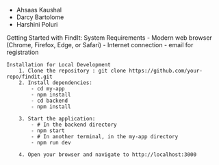 - Ahsaas Kaushal
- Darcy Bartolome
- Harshini Poluri

Getting Started with FindIt:
    System Requirements
       - Modern web browser (Chrome, Firefox, Edge, or Safari)
       - Internet connection
       - email for registration

    Installation for Local Development
        1. Clone the repository : git clone https://github.com/your-repo/findit.git
        2. Install dependencies:
            - cd my-app
            - npm install
            - cd backend
            - npm install

        3. Start the application:
            - # In the backend directory
            - npm start
            - # In another terminal, in the my-app directory
            - npm run dev
            
        4. Open your browser and navigate to http://localhost:3000
